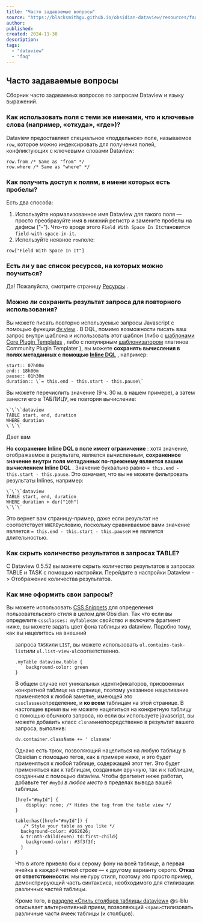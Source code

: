 ```yaml
---
title: "Часто задаваемые вопросы"
source: "https://blacksmithgu.github.io/obsidian-dataview/resources/faq/"
author:
published:
created: 2024-11-30
description:
tags:
  - "dataview"
  - "faq"
---
```

## Часто задаваемые вопросы

Сборник часто задаваемых вопросов по запросам Dataview и языку выражений.

### Как использовать поля с теми же именами, что и ключевые слова (например, «откуда», «где»)?

Dataview предоставляет специальное «поддельное» поле, называемое `row`, которое можно индексировать для получения полей, конфликтующих с ключевыми словами Dataview:

```
row.from /* Same as "from" */
row.where /* Same as "where" */
```

### Как получить доступ к полям, в имени которых есть пробелы?

Есть два способа:

1. Используйте нормализованное имя Dataview для такого поля — просто преобразуйте имя в нижний регистр и замените пробелы на дефисы ("-"). Что-то вроде этого `Field With Space In It`становится `field-with-space-in-it`.
2. Используйте неявное `row`поле:

```
row["Field With Space In It"]
```

### Есть ли у вас список ресурсов, на которых можно поучиться?

Да! Пожалуйста, смотрите страницу [Ресурсы](https://blacksmithgu.github.io/obsidian-dataview/resources/resources-and-support/) .

### Можно ли сохранить результат запроса для повторного использования?

Вы можете писать повторно используемые запросы Javascript с помощью функции [dv.view](https://blacksmithgu.github.io/obsidian-dataview/api/code-reference/#dvviewpath-input) . В DQL, помимо возможности писать ваш запрос внутри шаблона и использовать этот шаблон (либо с [шаблонами Core Plugin Templates](https://help.obsidian.md/Plugins/Templates) , либо с популярным [шаблонизатором](https://obsidian.md/plugins?id=templater-obsidian) плагинов Community Plugin Templater ), вы можете **сохранять вычисления в полях метаданных с помощью [Inline DQL](https://blacksmithgu.github.io/obsidian-dataview/queries/dql-js-inline#inline-dql)** , например:

```
start:: 07h00m
end:: 18h00m
pause:: 01h30m
duration:: \`= this.end - this.start - this.pause\`
```

Вы можете перечислить значение (9 ч. 30 м. в нашем примере), а затем занести его в ТАБЛИЦУ, не повторяя вычисление:

```
\`\`\`dataview
TABLE start, end, duration
WHERE duration
\`\`\`
```

Дает вам

**Но сохранение Inline DQL в поле имеет ограничение** : хотя значение, отображаемое в результате, является вычисленным, **сохраненное значение внутри поля метаданных по-прежнему является вашим вычислением Inline DQL** . Значение буквально равно `= this.end - this.start - this.pause`. Это означает, что вы не можете фильтровать результаты Inlines, например:

```
\`\`\`dataview
TABLE start, end, duration
WHERE duration > dur("10h")
\`\`\`
```

Это вернет вам страницу-пример, даже если результат не соответствует `WHERE`условию, поскольку сравниваемое вами значение является `= this.end - this.start - this.pause`и не является длительностью.

### Как скрыть количество результатов в запросах TABLE?

С Dataview 0.5.52 вы можете скрыть количество результатов в запросах TABLE и TASK с помощью настройки. Перейдите в настройки Dataview -> Отображение количества результатов.

### Как мне оформить свои запросы?

Вы можете использовать [CSS Snippets](https://help.obsidian.md/Extending+Obsidian/CSS+snippets) для определения пользовательского стиля в целом для Obsidian. Так что если вы определите `cssclasses: myTable`как свойство и включите фрагмент ниже, вы можете задать цвет фона таблицы из dataview. Подобно тому, как вы нацелитесь на внешний <ul> запроса `TASK`или `LIST`, вы можете использовать `ul.contains-task-list`или `ul.list-view-ul`соответственно.

```
.myTable dataview.table {
    background-color: green
}
```

В общем случае нет уникальных идентификаторов, присвоенных конкретной таблице на странице, поэтому указанное нацеливание применяется к любой заметке, имеющей это `cssclasses`определение, и **ко всем** таблицам на этой странице. В настоящее время вы не можете нацелиться на конкретную таблицу с помощью обычного запроса, но если вы используете javascript, вы можете добавить класс `clsname`непосредственно в результат вашего запроса, выполнив:

```
dv.container.className += ' clsname'
```

Однако есть трюк, позволяющий нацелиться на любую таблицу в Obsidian с помощью тегов, как в примере ниже, и это будет применяться к любой таблице, содержащей этот тег. Это будет применяться как к таблицам, созданным вручную, так и к таблицам, созданным с помощью dataview. Чтобы фрагмент ниже работал, добавьте тег `#myId` *в любое место* в пределах вывода вашей таблицы.

```
[href="#myId"] {
    display: none; /* Hides the tag from the table view */
}

table:has([href="#myId"]) {
   /* Style your table as you like */
  background-color: #262626;
  & tr:nth-child(even) td:first-child{
    background-color: #3f3f3f;  
  }
}
```

Что в итоге привело бы к серому фону на всей таблице, а первая ячейка в каждой четной строке — к другому варианту серого. **Отказ от ответственности:** мы не гуру стиля, поэтому это просто пример, демонстрирующий часть синтаксиса, необходимого для стилизации различных частей таблицы.

Кроме того, в [разделе «Стиль столбцов таблицы dataview»](https://s-blu.github.io/obsidian_dataview_example_vault/20%20Dataview%20Queries/Style%20dataview%20table%20columns/) @s-blu описывает альтернативный прием, позволяющий `<span>`стилизовать различные части ячеек таблицы (и столбцов).
